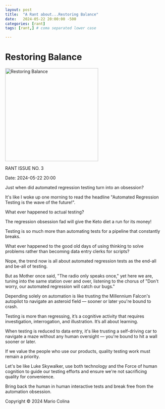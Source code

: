 ```yaml
---
layout: post
title:  "A Rant about...Restoring Balance"
date:   2024-05-22 20:00:00 -500
categories: [rant]
tags: [rant,] # coma separated lower case

---
```

# Restoring Balance

<img src="{{ site.baseurl }}/assets/images/restore_balance.jpg" alt="Restoring Balance" width="300">

RANT ISSUE NO. 3

Date: 2024-05-22 20:00

Just when did automated regression testing turn into an obsession? 

It's like I woke up one morning to read the headline "Automated Regression Testing is the wave of the future!". 

What ever happened to actual testing?

The regression obsession fad will give the Keto diet a run for its money!

Testing is so much more than automating tests for a pipeline that constantly breaks. 

What ever happened to the good old days of using thinking to solve problems rather than becoming data entry clerks for scripts?

Nope, the trend now is all about automated regression tests as the end-all and be-all of testing. 

But as Mother once said, "The radio only speaks once," yet here we are, tuning into the same station over and over, listening to the chorus of "Don't worry, our automated regression will catch our bugs."

Depending solely on automation is like trusting the Millennium Falcon's autopilot to navigate an asteroid field — sooner or later you're bound to crash.

Testing is more than regressing, it’s a cognitive activity that requires investigation, interrogation, and illustration. It’s all about learning.

When testing is reduced to data entry, it's like trusting a self-driving car to navigate a maze without any human oversight — you're bound to hit a wall sooner or later.

If we value the people who use our products, quality testing work must remain a priority.  

Let's be like Luke Skywalker, use both technology and the Force of human cognition to guide our testing efforts and ensure we're not sacrificing quality for convenience. 

Bring back the human in human interactive tests and break free from the automation obsession.

Copyright © 2024 Mario Colina 
